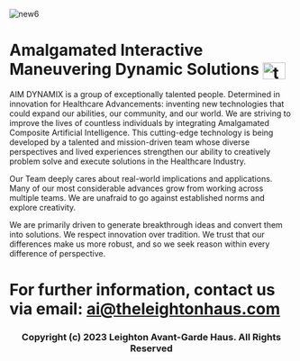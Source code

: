 ![new6](https://user-images.githubusercontent.com/119469038/210111370-575c1231-49f1-4ec9-9e23-1bb764d4bd13.jpeg)


# Amalgamated Interactive Maneuvering Dynamic Solutions <a href="https://linkedin.com/company/aimdmx/" target="blank"><img align="center" src="https://raw.githubusercontent.com/rahuldkjain/github-profile-readme-generator/master/src/images/icons/Social/linked-in-alt.svg" alt="thelucienleighton" height="30" width="40" /></a>

AIM DYNAMIX is a group of exceptionally talented people. Determined in innovation for Healthcare Advancements: inventing new technologies that could expand our abilities, our community, and our world. We are striving to improve the lives of countless individuals by integrating Amalgamated Composite Artificial Intelligence.  This cutting-edge technology is being developed by a talented and mission-driven team whose diverse perspectives and lived experiences strengthen our ability to creatively problem solve and execute solutions in the Healthcare Industry.


Our Team deeply cares about real-world implications and applications. Many of our most considerable advances grow from working across multiple teams. We are unafraid to go against established norms and explore creativity.

We are primarily driven to generate breakthrough ideas and convert them into solutions. We respect innovation over tradition. We trust that our differences make us more robust, and so we seek reason within every difference of perspective.


# For further information, contact us via email: ai@theleightonhaus.com 

  <h3 align="middle">
  

Copyright (c) 2023 Leighton Avant-Garde Haus. All Rights Reserved



